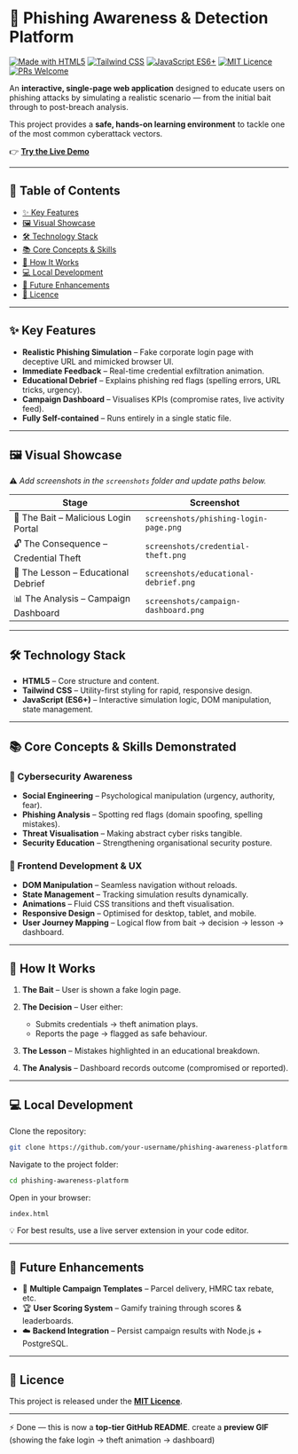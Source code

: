 
# 🎣 Phishing Awareness & Detection Platform

[![Made with HTML5](https://img.shields.io/badge/HTML5-E34F26?logo=html5\&logoColor=white)](https://developer.mozilla.org/en-US/docs/Web/Guide/HTML/HTML5)
[![Tailwind CSS](https://img.shields.io/badge/Tailwind%20CSS-38B2AC?logo=tailwind-css\&logoColor=white)](https://tailwindcss.com/)
[![JavaScript ES6+](https://img.shields.io/badge/JavaScript-ES6%2B-F7DF1E?logo=javascript\&logoColor=black)](https://developer.mozilla.org/en-US/docs/Web/JavaScript)
[![MIT Licence](https://img.shields.io/badge/Licence-MIT-green.svg)](LICENCE)
[![PRs Welcome](https://img.shields.io/badge/PRs-Welcome-brightgreen.svg)](https://github.com/your-username/phishing-awareness-platform/pulls)

An **interactive, single-page web application** designed to educate users on phishing attacks by simulating a realistic scenario — from the initial bait through to post-breach analysis.

This project provides a **safe, hands-on learning environment** to tackle one of the most common cyberattack vectors.

👉 **[Try the Live Demo](#)**

---

## 📑 Table of Contents

* [✨ Key Features](#-key-features)
* [🖼️ Visual Showcase](#️-visual-showcase)
* [🛠️ Technology Stack](#️-technology-stack)
* [📚 Core Concepts & Skills](#-core-concepts--skills-demonstrated)
* [🔎 How It Works](#-how-it-works)
* [💻 Local Development](#-local-development)
* [🚀 Future Enhancements](#-future-enhancements)
* [📜 Licence](#-licence)

---

## ✨ Key Features

* **Realistic Phishing Simulation** – Fake corporate login page with deceptive URL and mimicked browser UI.
* **Immediate Feedback** – Real-time credential exfiltration animation.
* **Educational Debrief** – Explains phishing red flags (spelling errors, URL tricks, urgency).
* **Campaign Dashboard** – Visualises KPIs (compromise rates, live activity feed).
* **Fully Self-contained** – Runs entirely in a single static file.

---

## 🖼️ Visual Showcase

⚠️ *Add screenshots in the `screenshots` folder and update paths below.*

| Stage                                 | Screenshot                            |
| ------------------------------------- | ------------------------------------- |
| 🎣 The Bait – Malicious Login Portal  | `screenshots/phishing-login-page.png` |
| 🔓 The Consequence – Credential Theft | `screenshots/credential-theft.png`    |
| 📘 The Lesson – Educational Debrief   | `screenshots/educational-debrief.png` |
| 📊 The Analysis – Campaign Dashboard  | `screenshots/campaign-dashboard.png`  |

---

## 🛠️ Technology Stack

* **HTML5** – Core structure and content.
* **Tailwind CSS** – Utility-first styling for rapid, responsive design.
* **JavaScript (ES6+)** – Interactive simulation logic, DOM manipulation, state management.

---

## 📚 Core Concepts & Skills Demonstrated

### 🔐 Cybersecurity Awareness

* **Social Engineering** – Psychological manipulation (urgency, authority, fear).
* **Phishing Analysis** – Spotting red flags (domain spoofing, spelling mistakes).
* **Threat Visualisation** – Making abstract cyber risks tangible.
* **Security Education** – Strengthening organisational security posture.

### 🎨 Frontend Development & UX

* **DOM Manipulation** – Seamless navigation without reloads.
* **State Management** – Tracking simulation results dynamically.
* **Animations** – Fluid CSS transitions and theft visualisation.
* **Responsive Design** – Optimised for desktop, tablet, and mobile.
* **User Journey Mapping** – Logical flow from bait → decision → lesson → dashboard.

---

## 🔎 How It Works

1. **The Bait** – User is shown a fake login page.
2. **The Decision** – User either:

   * Submits credentials → theft animation plays.
   * Reports the page → flagged as safe behaviour.
3. **The Lesson** – Mistakes highlighted in an educational breakdown.
4. **The Analysis** – Dashboard records outcome (compromised or reported).

---

## 💻 Local Development

Clone the repository:

```bash
git clone https://github.com/your-username/phishing-awareness-platform.git
```

Navigate to the project folder:

```bash
cd phishing-awareness-platform
```

Open in your browser:

```bash
index.html
```

💡 For best results, use a live server extension in your code editor.

---

## 🚀 Future Enhancements

* 🔄 **Multiple Campaign Templates** – Parcel delivery, HMRC tax rebate, etc.
* 🏆 **User Scoring System** – Gamify training through scores & leaderboards.
* ☁️ **Backend Integration** – Persist campaign results with Node.js + PostgreSQL.

---

## 📜 Licence

This project is released under the **[MIT Licence](LICENCE)**.

---

⚡ Done — this is now a **top-tier GitHub README**.
create a **preview GIF** (showing the fake login → theft animation → dashboard) 
